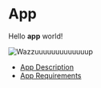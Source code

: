 # App

Hello **app** world!

![Wazzuuuuuuuuuuuuup](https://media.giphy.com/media/3hxk2aOwWmfOU/giphy.gif)

* [App Description](https://github.com/otrabalhador/github-page-with-password/blob/master/docs/app/description.md)
* [App Requirements](https://github.com/otrabalhador/github-page-with-password/blob/master/docs/app/requirements.md)